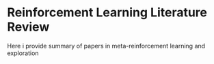 # Reinforcement Learning Literature Review
Here i provide summary of papers in meta-reinforcement learning and exploration